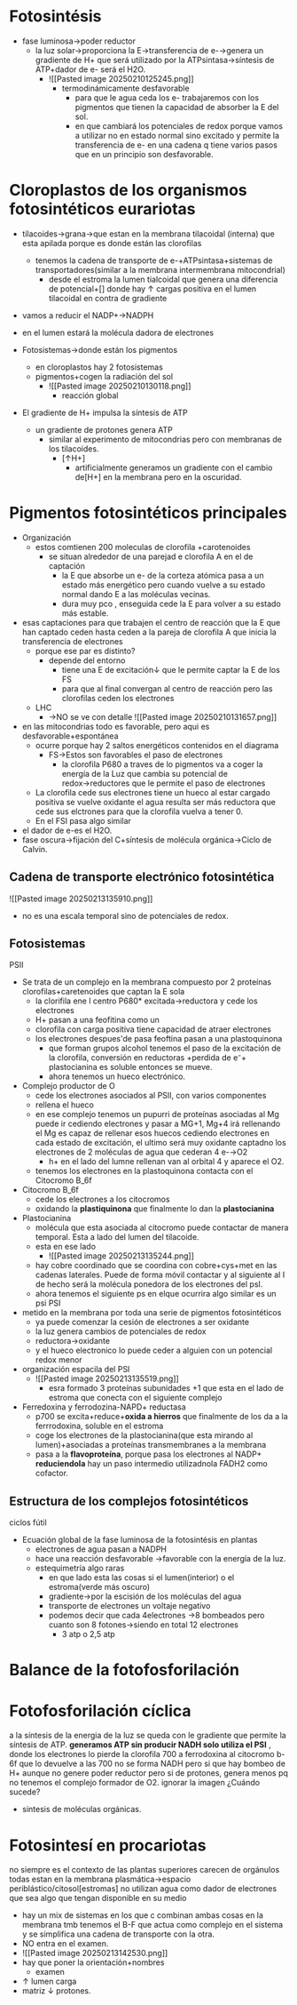 # Fotosintésis
- fase luminosa→poder reductor
	- la luz solar→proporciona la E→transferencia de e-→genera un gradiente de H+ que será utilizado por la ATPsintasa→síntesis de ATP+dador de e- será el H2O.
		- ![[Pasted image 20250210125245.png]]
			- termodinámicamente desfavorable
				- para que le agua ceda los e- trabajaremos con los pigmentos que tienen la capacidad de absorber la E del sol.
				- en que cambiará los potenciales de redox porque vamos a utilizar no en estado normal sino excitado y permite la transferencia de e- en una cadena q tiene varios pasos que en un principio son desfavorable.

# Cloroplastos de los organismos fotosintéticos eurariotas
- tilacoides→grana→que estan en la membrana tilacoidal (interna) que esta apilada porque es donde están las clorofilas 
	- tenemos la cadena de transporte de e-+ATPsintasa+sistemas de transportadores(similar a la membrana intermembrana mitocondrial)
		- desde el estroma la lumen tialcoidal que genera una diferencia de potencial+[] donde hay ↑ cargas positiva en el lumen tilacoidal en contra de gradiente

- vamos a reducir el NADP+→NADPH
- en el lumen estará la molécula dadora de electrones
- Fotosistemas→donde están los pigmentos 
	- en cloroplastos hay 2 fotosistemas
	- pigmentos+cogen la radiación del sol
		- ![[Pasted image 20250210130118.png]]
			- reacción global
- El gradiente de H+ impulsa la síntesis de ATP
	- un gradiente de protones genera ATP
		- similar al experimento de mitocondrias pero con membranas de los tilacoides.
			- [↑H+]
				- artificialmente generamos un gradiente con el cambio de[H+] en la membrana pero en la oscuridad.
# Pigmentos fotosintéticos principales
- Organización 
	- estos comtienen 200 moleculas de clorofila +carotenoides 
		- se situan alrededor de una parejad e clorofila A en el  de captación
			- la E que absorbe un e- de la corteza atómica pasa a un estado más energético pero cuando vuelve a su estado normal dando E a las moléculas vecinas.
			- dura muy pco , enseguida cede la E para volver a su estado más estable.
- esas captaciones para que trabajen el centro de reacción que la E que han captado ceden hasta ceden a la pareja de clorofila A que inicia la transferencia de electrones
	- porque  ese par es distinto?
		- depende del entorno
			- tiene una E de excitación↓ que le permite captar la E de los FS 
			- para que al final convergan al centro de reacción pero las clorofilas ceden los electrones
	- LHC
		- →NO se ve con detalle
![[Pasted image 20250210131657.png]]
- en las mitocondrias todo es favorable, pero aqui es desfavorable+espontánea
	- ocurre porque hay 2 saltos energéticos contenidos en el diagrama
		- FS→Estos son favorables el paso de electrones
			- la clorofila P680 a traves de lo pigmentos va a coger la energía de la Luz que cambia su potencial de redox→reductores que le permite el paso de electrones
	- La clorofila cede sus electrones tiene un hueco al estar cargado positiva se vuelve oxidante el agua resulta ser más reductora que cede sus elctrones para que la clorofila vuelva a tener 0.
	- En el FSI pasa algo similar
- el dador de e-es el H2O.
- fase oscura→fijación del C+síntesis de molécula  orgánica→Ciclo de Calvin.
## Cadena de transporte electrónico fotosintética
![[Pasted image 20250213135910.png]]
- no es una escala temporal sino de potenciales de redox.
## Fotosistemas
PSII
- Se trata de un complejo en la membrana compuesto por 2 proteínas clorofilas+caretenoides que captan la E sola
	- la clorifila ene l centro P680* excitada→reductora y cede los electrones 
	- H+ pasan a una feofitina como un
	- clorofila con carga positiva tiene capacidad de atraer electrones  
	- los electrones despues'de pasa feoftina pasan a una plastoquinona
		- que forman grupos alcohol tenemos el paso de la excitación de la clorofila, conversión en reductoras +perdida de e⁻+ plastocianina es soluble entonces se mueve.
		- ahora tenemos un hueco electrónico.
- Complejo productor  de O
	- cede los electrones asociados al PSII, con varios componentes
	- rellena el hueco
	- en ese complejo tenemos un pupurri de proteínas asociadas al Mg puede ir  cediendo electrones y  pasar a MG+1, Mg+4 irá rellenando el Mg es capaz de  rellenar esos huecos cediendo electrones en cada estado de excitación, el ultimo será muy oxidante captadno los electrones de 2 moléculas de agua que cederan 4 e-→O2
		- h+ en el lado del lumne rellenan van al orbital 4 y aparece el O2.
	- tenemos los electrones en la plastoquinona contacta con el Citocromo B_6f
- Citocromo B_6f
	- cede los  electrones a los citocromos
	- oxidando la **plastiquinona** que finalmente lo dan la **plastocianina**
- Plastocianina
	- molécula que esta asociada al citocromo puede contactar de manera temporal. Esta a lado del lumen del tilacoide.
	- esta en ese lado
		- ![[Pasted image 20250213135244.png]]
	- hay cobre coordinado que se coordina con cobre+cys+met en las cadenas laterales. Puede de forma móvil contactar y al siguiente al I de hecho será la molécula ponedora de los electrones del psI.
	- ahora tenemos el siguiente ps en elque ocurrira algo similar es un psi
PSI
- metido en la membrana por toda una serie de pigmentos fotosintéticos
	- ya puede comenzar la cesión de electrones a ser oxidante
	- la luz genera cambios de potenciales de redox
	- reductora→oxidante
	- y el hueco electronico lo puede ceder a alguien con un potencial redox menor 
- organización espacila del PSI
	- ![[Pasted image 20250213135519.png]]
		- esra formado 3 proteínas subunidades +1 que esta en el lado de estroma que conecta con el siguiente complejo
- Ferredoxina  y ferrodozina-NAPD+ reductasa
	- p700 se excita+reduce+**oxida a hierros** que finalmente de los da a la ferrrodoxina, soluble en el estroma
	- coge los electrones de la plastocianina(que esta mirando al  lumen)+asociadas a proteínas transmembranes a la membrana
	- pasa a la **flavoproteína**, porque pasa los electrones al NADP+ **reduciendola** hay un paso intermedio utilizadnola FADH2 como cofactor.
## Estructura de los complejos fotosintéticos
ciclos fútil 
- Ecuación global  de la fase luminosa de la fotosintésis en plantas
	- electrones de agua pasan a  NADPH 
	- hace una reacción desfavorable →favorable con la energía de la luz.
	- estequimetría algo raras
		- en que lado esta las cosas si el lumen(interior) o el estroma(verde más oscuro)
		- gradiente→por la escisión de los moléculas del agua
		- transporte de electrones un voltaje negativo
		- podemos decir que cada 4electrones →8 bombeados pero cuanto son 8 fotones→siendo en total 12 electrones
			- 3 atp o 2,5 atp
# Balance de la fotofosforilación
#  Fotofosforilación cíclica
a la síntesis de la energia de la luz se queda con le gradiente que permite la síntesis de ATP.
**generamos ATP sin producir NADH solo utiliza el PSI** , donde los electrones lo pierde la clorofila 700 a ferrodoxina al citocromo b-6f que lo devuelve a las 700 no se forma NADH pero si que hay bombeo de H+
aunque no genere poder reductor pero si de protones, 
genera menos  pq no tenemos el complejo formador  de O2.
ignorar la imagen
¿Cuándo sucede?
- sintesis de moléculas orgánicas.
# Fotosintesí en procariotas
no siempre es el contexto de las plantas superiores
carecen de orgánulos
todas estan en la membrana plasmática→espacio periblástico/citosol[estromas]
no utilizan agua como dador de electrones que sea algo que tengan disponible en su medio
- hay un mix de sistemas en los que c  combinan ambas cosas en la membrana tmb tenemos el B-F que actua como complejo  en el sistema y se simplifica una cadena de transporte con la otra.
- NO entra en el examen.
- ![[Pasted image 20250213142530.png]]
- hay que poner la orientación+nombres 
	- examen
- ↑ lumen carga 
- matriz ↓ protones.